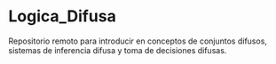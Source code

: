 # Logica_Difusa
Repositorio remoto para introducir en conceptos de conjuntos difusos, sistemas de inferencia difusa y toma de decisiones difusas.
